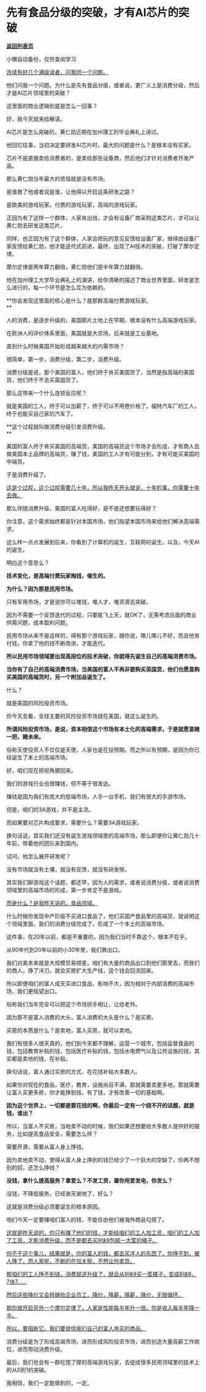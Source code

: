 # 先有食品分级的突破，才有AI芯片的突破

[**返回列表页**](/gzh/记忆承载3)

小懒自动备份，仅供查阅学习

[连续有好几个满级读者，问我同一个问题。](http://mp.weixin.qq.com/s?__biz=MzkwMzQ1MzczOQ==&mid=2247484160&idx=1&sn=69d3ed6030243e05cfaf7436464117e8&chksm=c0974e44f7e0c752173861ec0ba9ba8f55f4ff482fda4231cf877644ddcc11d28817e6c94dd1&scene=21#wechat_redirect)

他们问我一个问题。为什么是先有食品分级，或者说，更广义上是消费分级，然后才是AI芯片领域里的突破？  

这里面的商业逻辑到底是怎么一回事？

好，我今天就来给解读。

AI芯片是怎么突破的，黄仁勋近期在加州理工的毕业典礼上讲过。

他回忆往事，当初决定要研发AI芯片时，最大的问题是什么？是根本没有买家。  

芯片不是直接卖给消费者的，是卖给那些设备商，然后他们才针对消费者开发产品。  

那么黄仁勋当年最大的苦恼就是没有市场。

是谁救了他或者说是谁，让他得以开启这条研发之路？

是欧美的游戏玩家。付费的游戏玩家，高端的游戏玩家。

正因为有了这样一个群体，人家肯出钱，才会有设备厂商采购这类芯片，才可以让黄仁勋去研发这类芯片。

同样，也正因为有了这个群体，人家会把玩的意见反馈给设备厂家，继续由设备厂家反馈给黄仁勋，他才能迭代式前进，最终，出现了AI技术的突破，打破了摩尔定律。

摩尔定律是两年算力翻倍，黄仁勋他们是半年算力就翻倍。

他在加州理工大学毕业典礼上的演讲，给你清晰的描述了商业世界里面，研发是怎么进行的，每一个环节是怎么互为依赖的。  

 **你会发现这里面的核心是什么？是那群高端付费游戏玩家。  
**

人的消费，是逐步升级的，美国那片土地上在早期，根本没有什么高端游戏玩家。

在欧洲人的评价体系里面，美国就是大农场，后来就是工业基地。  

直到什么时候美国开始形成越来越大的内需市场？

很简单，第一步，消费分级，第二步，消费升级。  

消费分级是说，那个美国的富人，他们终于肯买美国货了，当然是指高端的美国货，他们终于不去买英国货了。  

那么这带来一个什么连锁反应呢？  

就是美国的工人，终于可以加薪了，终于可以不用卷价格了。福特汽车厂的工人，终于也能买自己家的汽车了。

 **这个过程就叫做消费分级引发消费升级。  
**

美国的富人终于肯买美国的高端货，美国的高端货这个市场才会形成，才有商人去做美国本土品牌的高端货，赚了钱，美国的工人才有可能分到，才有可能买美国的中端货。

于是消费升级了。

[这是个过程，这个过程需要几十年，所以我昨天开头就说，十年的事，你需要十年去做。](http://mp.weixin.qq.com/s?__biz=MzU0MjYwNDU2Mw==&mid=2247515193&idx=1&sn=310d85efaf67f1a4cdc670380d6d2597&chksm=fb1ad045cc6d5953a1bc911843a7cf5f4fd1952c31d2604b25715eccee278170487b0dd292e8&scene=21#wechat_redirect)

那么伴随消费升级，美国的富人吃得好，是不是还想要玩得好？  

你注意，这个需求始终都是针对本国市场，他们指望本国市场来给他们解决高端需求。

这么样一点点发展到后来，你看到了计算机的诞生，互联网的诞生，以及，今天AI的诞生。

明白这个意思么？

 **技术变化，是高端付费玩家掏钱，催生的。**

 **为什么？因为那是民用市场。**

只有军用市场，才是说你可以堆钱，堆人才，堆资源去突破。

因为不需要一个反馈迭代的过程，只要能飞上天，就OK了，无需考虑后面的商业供需问题，成本盈利问题。

民用市场从来不是这样的，得有那个游戏玩家，跟你说，哪儿哪儿不好，而且他肯付钱，你拿了他的钱不断改进，才能迭代。

 **所以民用市场领域要出现高段位的技术突破，你就得先诞生自己的高端消费市场。**

 **当你有了自己的高端消费市场，当美国的富人不再非要购买英国货，他们也愿意购买美国的高端货时，另一个附加品诞生了。**

什么？

就是美国的风险投资市场。

你今天去看，全球主要的风险投资市场就在美国，就这么诞生的。

 **所谓风险投资市场，是说，资本相信这个市场有本土化的高端需求，于是就愿意赌一把，赌未来。**

俗称天使投资人不仅仅是天使，人家也是在投预期。而之所以有预期，是因为你已经诞生了本土的高端市场。

好，咱们现在把视角挪回来。

我们的游戏行业也很赚钱，但不等于很发达。

赚钱是因为我们有庞大的低端市场，人手一台手机，我们有很大的手游市场。

但是，咱们的3A游戏，并不是主流。

而如果要对芯片构成要求，需要什么？需要3A游戏玩家。

换句话说，其实我们还没有诞生游戏领域里的高端市场，那么即便你让黄仁勋几十年前，带着他的团队来到国内。  

试问，他怎么展开研发呢？

没有市场就没有土壤，就没有反馈，就没有研发呀。  

其实我们聊游戏这个话题，都还早，因为人的需求，或者说消费分级，或者说消费领域里的高端市场的形成，第一步肯定不是游戏。  

[而是什么？是我昨天说的，食品领域。](http://mp.weixin.qq.com/s?__biz=MzU0MjYwNDU2Mw==&mid=2247515193&idx=1&sn=310d85efaf67f1a4cdc670380d6d2597&chksm=fb1ad045cc6d5953a1bc911843a7cf5f4fd1952c31d2604b25715eccee278170487b0dd292e8&scene=21#wechat_redirect)

什么时候你发现中产阶级不买进口食品了，他们买国产食品里的高端货，就说明这个领域里面，我们的消费分级完成了，形成了一个本土的高端市场。

这件事，在20年以前，都是不重要的，因为我们当时不靠这个，根本不在乎。  

从90年代到20年以前的小30年里，我们靠出口。

我们对美本来就是大规模贸易顺差，咱们有大量的商品出口到他们那里去，而我们的商人，挣了洋刀，就会买房扩大生产线，这个钱会回流回来。  

所以即便咱们的富人成天买进口食品，影响不大，因为相对于内部消费的高端市场，我们更指望出口。

俗称我们当年完全可以把这个市场拱手相让，让给老外。  

因为那不是富人消费的大头，富人消费的大头是什么？是买房。  

买房的本质是什么？是卖地，富人买房，就可以卖地。

我们有很多人很天真的，他们到今天都不理解，运营一个城市，包括监督食品的钱，包括教育补贴的钱，包括医疗补贴的钱，包括水电燃气以及公共设施的钱，其实都是卖地的钱，在补贴。  

换句话说，富人通过买房的方式，在花钱补贴大多数人。  

如果你对现在的食品，医疗，教育，设施尚且不满，那就需要卖更多地，那就需要让富人买更多房，你才能挣到钱，有了钱，才有改善一切的基础啊。

 **因为这个世界上，一切都是要花钱的啊，你最后一定有一个绕不开的话题，就是钱，谁出？**

所以，当富人不买房，当地卖不动的时候，我们如果还想要给大多数人提供好的服务，比如提高食品安全，需要怎么样？

需要开源，需要从富人身上挣钱。

因为卖地卖不动，使得从富人身上挣到的钱已经少了一个巨大的空缺了，你再不想别的招，还怎么挣钱？

 **没钱，拿什么提高服务？拿爱么？不发工资，雇你用爱发电，你发么？**

没钱，不降低服务，已经谢天谢地了，好么？  

这就是消费分级必须要诞生的根本原因。

咱们今天一定要赚咱们富人的钱，不能任由他们被海外商品勾搭了。  

[这就是昨天说的，你只有赚了他们的钱，才能给咱们的工人加工资，咱们的工人加了工资，才能消费升级，而不是都去买9块9包邮一大筐的橘子。  
](http://mp.weixin.qq.com/s?__biz=MzU0MjYwNDU2Mw==&mid=2247515193&idx=1&sn=310d85efaf67f1a4cdc670380d6d2597&chksm=fb1ad045cc6d5953a1bc911843a7cf5f4fd1952c31d2604b25715eccee278170487b0dd292e8&scene=21#wechat_redirect)

[你不干这个事儿，结果就是，你的富人的钱，都去买洋人的东西了，你挣不到，被人挣了。而人家呢，不断的在加关税，不想让你卖货。  
](http://mp.weixin.qq.com/s?__biz=MzU0MjYwNDU2Mw==&mid=2247515193&idx=1&sn=310d85efaf67f1a4cdc670380d6d2597&chksm=fb1ad045cc6d5953a1bc911843a7cf5f4fd1952c31d2604b25715eccee278170487b0dd292e8&scene=21#wechat_redirect)

[那咱们的工人挣不到钱，消费就逆升级了，就会从9块9买一筐橘子，变成8块8，7块7......](http://mp.weixin.qq.com/s?__biz=MzU0MjYwNDU2Mw==&mid=2247515193&idx=1&sn=310d85efaf67f1a4cdc670380d6d2597&chksm=fb1ad045cc6d5953a1bc911843a7cf5f4fd1952c31d2604b25715eccee278170487b0dd292e8&scene=21#wechat_redirect)

[然后这些降价又会转嫁给企业员工，降价，降薪，降薪，降价，无限循环。](http://mp.weixin.qq.com/s?__biz=MzU0MjYwNDU2Mw==&mid=2247515193&idx=1&sn=310d85efaf67f1a4cdc670380d6d2597&chksm=fb1ad045cc6d5953a1bc911843a7cf5f4fd1952c31d2604b25715eccee278170487b0dd292e8&scene=21#wechat_redirect)

[那你就开启另外一个摩尔定律了，人家是性能每半年升一倍，你是收入每半年降一半。  
](http://mp.weixin.qq.com/s?__biz=MzU0MjYwNDU2Mw==&mid=2247515193&idx=1&sn=310d85efaf67f1a4cdc670380d6d2597&chksm=fb1ad045cc6d5953a1bc911843a7cf5f4fd1952c31d2604b25715eccee278170487b0dd292e8&scene=21#wechat_redirect)

[所以，要阻断它。我们要提供我们自己的富人肯买的商品。](http://mp.weixin.qq.com/s?__biz=MzU0MjYwNDU2Mw==&mid=2247515193&idx=1&sn=310d85efaf67f1a4cdc670380d6d2597&chksm=fb1ad045cc6d5953a1bc911843a7cf5f4fd1952c31d2604b25715eccee278170487b0dd292e8&scene=21#wechat_redirect)  

消费分级是为了形成高端市场，进而形成风险投资市场，进而创造大量高薪工作岗位，进而带动消费升级。  

最后，我们也会有一群吃饱了撑的高端游戏玩家，去促成很多民用领域里的技术上的从0到1的突破。  

我相信，我们一定能做到的，一定。

